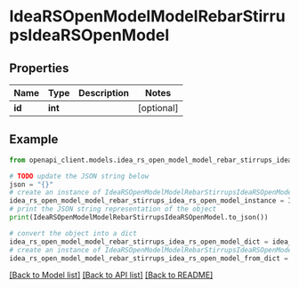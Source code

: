 # IdeaRSOpenModelModelRebarStirrupsIdeaRSOpenModel


## Properties

Name | Type | Description | Notes
------------ | ------------- | ------------- | -------------
**id** | **int** |  | [optional] 

## Example

```python
from openapi_client.models.idea_rs_open_model_model_rebar_stirrups_idea_rs_open_model import IdeaRSOpenModelModelRebarStirrupsIdeaRSOpenModel

# TODO update the JSON string below
json = "{}"
# create an instance of IdeaRSOpenModelModelRebarStirrupsIdeaRSOpenModel from a JSON string
idea_rs_open_model_model_rebar_stirrups_idea_rs_open_model_instance = IdeaRSOpenModelModelRebarStirrupsIdeaRSOpenModel.from_json(json)
# print the JSON string representation of the object
print(IdeaRSOpenModelModelRebarStirrupsIdeaRSOpenModel.to_json())

# convert the object into a dict
idea_rs_open_model_model_rebar_stirrups_idea_rs_open_model_dict = idea_rs_open_model_model_rebar_stirrups_idea_rs_open_model_instance.to_dict()
# create an instance of IdeaRSOpenModelModelRebarStirrupsIdeaRSOpenModel from a dict
idea_rs_open_model_model_rebar_stirrups_idea_rs_open_model_from_dict = IdeaRSOpenModelModelRebarStirrupsIdeaRSOpenModel.from_dict(idea_rs_open_model_model_rebar_stirrups_idea_rs_open_model_dict)
```
[[Back to Model list]](../README.md#documentation-for-models) [[Back to API list]](../README.md#documentation-for-api-endpoints) [[Back to README]](../README.md)


